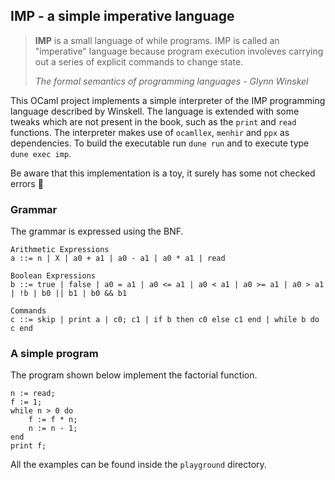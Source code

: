 ## IMP - a simple imperative language

> **IMP** is a small language of while programs. IMP is called an "imperative" language because program execution involeves carrying out a series of explicit commands to change state.
> 
> *The formal semantics of programming languages* - *Glynn Winskel*

This OCaml project implements a simple interpreter of the IMP programming language described by Winskell. The language is extended with some tweaks which are not present in the book, such as the `print` and `read` functions. The interpreter makes use of `ocamllex`, `menhir` and `ppx` as dependencies. To build the executable run `dune run` and to execute type `dune exec imp`.

Be aware that this implementation is a toy, it surely has some not checked errors 🙂

### Grammar

The grammar is expressed using the BNF.

```
Arithmetic Expressions
a ::= n | X | a0 + a1 | a0 - a1 | a0 * a1 | read

Boolean Expressions
b ::= true | false | a0 = a1 | a0 <= a1 | a0 < a1 | a0 >= a1 | a0 > a1 | !b | b0 || b1 | b0 && b1

Commands
c ::= skip | print a | c0; c1 | if b then c0 else c1 end | while b do c end
```

### A simple program

The program shown below implement the factorial function.

```
n := read;
f := 1;
while n > 0 do
    f := f * n;
    n := n - 1;
end
print f;
```

All the examples can be found inside the `playground` directory.